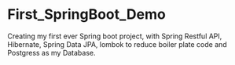 # First_SpringBoot_Demo

Creating my first ever Spring boot project, with Spring Restful API, Hibernate, Spring Data JPA,
lombok to reduce boiler plate code and Postgress as my Database.
